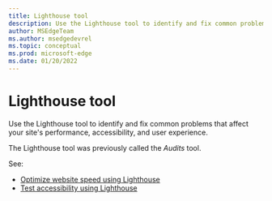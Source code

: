 ```yaml
---
title: Lighthouse tool
description: Use the Lighthouse tool to identify and fix common problems that affect your site's performance, accessibility, and user experience.
author: MSEdgeTeam
ms.author: msedgedevrel
ms.topic: conceptual
ms.prod: microsoft-edge
ms.date: 01/20/2022
---
```

# Lighthouse tool

Use the Lighthouse tool to identify and fix common problems that affect your site's performance, accessibility, and user experience.

The Lighthouse tool was previously called the _Audits_ tool.

See:
* [Optimize website speed using Lighthouse](../speed/get-started.md)
* [Test accessibility using Lighthouse](../accessibility/lighthouse.md)
